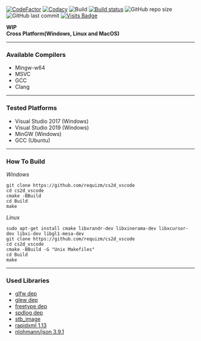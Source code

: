 [![CodeFactor](https://www.codefactor.io/repository/github/requizm/cs2d_vscode/badge)](https://www.codefactor.io/repository/github/requizm/cs2d_vscode)
[![Codacy](https://app.codacy.com/project/badge/Grade/c6e13fcd32764c3a9a1094a736d8d991)](https://www.codacy.com/gh/requizm/cs2d_vscode/dashboard?utm_source=github.com&amp;utm_medium=referral&amp;utm_content=requizm/cs2d_vscode&amp;utm_campaign=Badge_Grade)
![Build](https://github.com/requizm/cs2d_vscode/workflows/build/badge.svg)
[![Build status](https://ci.appveyor.com/api/projects/status/7qjq7a7vhsh5cbow?svg=true)](https://ci.appveyor.com/project/requizm/cs2d-vscode)
![GitHub repo size](https://img.shields.io/github/repo-size/requizm/cs2d_vscode)
![GitHub last commit](https://img.shields.io/github/last-commit/requizm/cs2d_vscode)
[![Visits Badge](https://badges.pufler.dev/visits/requizm/cs2d_vscode)](https://badges.pufler.dev)


**WIP**  
**Cross Platform(Windows, Linux and MacOS)**  
  
___
  
### Available Compilers  
- Mingw-w64
- MSVC
- GCC
- Clang
  
___
  
### Tested Platforms  
- Visual Studio 2017 (Windows)
- Visual Studio 2019 (Windows)
- MinGW (Windows)
- GCC (Ubuntu)
  
___
  
### How To Build  
*Windows*
```
git clone https://github.com/requizm/cs2d_vscode
cd cs2d_vscode
cmake -BBuild
cd Build
make
```
  
*Linux*
```
sudo apt-get install cmake libxrandr-dev libxinerama-dev libxcursor-dev libxi-dev libgl1-mesa-dev
git clone https://github.com/requizm/cs2d_vscode
cd cs2d_vscode
cmake -BBuild -G "Unix Makefiles"
cd Build
make
```
  
___
  
### Used Libraries  
- [glfw dep](https://github.com/glfw/glfw)
- [glew dep](https://github.com/Perlmint/glew-cmake)
- [freetype dep](https://github.com/aseprite/freetype2)
- [spdlog dep](https://github.com/gabime/spdlog)
- [stb_image](https://github.com/nothings/stb)
- [rapidxml 1.13](http://rapidxml.sourceforge.net/)
- [nlohmann/json 3.9.1](https://github.com/nlohmann/json)
